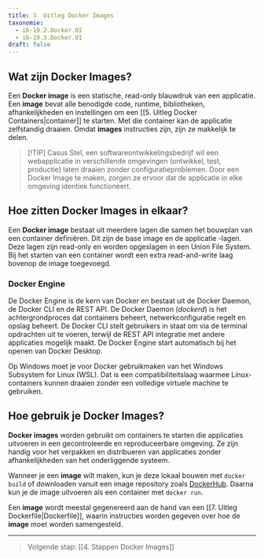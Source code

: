 ```yaml
---
title: 3. Uitleg Docker Images
taxonomie:
  - ib-19.2.Docker.OI
  - ib-19.3.Docker.OI
draft: false
---
```


## Wat zijn Docker Images?
Een **Docker image** is een statische, read-only blauwdruk van een applicatie. Een **image** bevat alle benodigde code, runtime, bibliotheken, afhankelijkheden en instellingen om een [[5. Uitleg Docker Containers|container]] te starten. Met die container kan de applicatie zelfstandig draaien. Omdat **images** instructies zijn, zijn ze makkelijk te delen.

> [!TIP] Casus
> Stel, een softwareontwikkelingsbedrijf wil een webapplicatie in verschillende omgevingen (ontwikkel, test, productie) laten draaien zonder configuratieproblemen. Door een Docker Image te maken, zorgen ze ervoor dat de applicatie in elke omgeving identiek functioneert.

## Hoe zitten Docker Images in elkaar?
Een **Docker image** bestaat uit meerdere lagen die samen het bouwplan van een container definiëren. Dit zijn de base image en de applicatie -lagen. Deze lagen zijn read-only en worden opgeslagen in een Union File System. Bij het starten van een container wordt een extra read-and-write laag bovenop de image toegevoegd.

### Docker Engine
De Docker Engine is de kern van Docker en bestaat uit de Docker Daemon, de Docker CLI en de REST API. De Docker Daemon (_dockerd_) is het achtergrondproces dat containers beheert, netwerkconfiguratie regelt en opslag beheert. De Docker CLI stelt gebruikers in staat om via de terminal opdrachten uit te voeren, terwijl de REST API integratie met andere applicaties mogelijk maakt. De Docker Engine start automatisch bij het openen van Docker Desktop.

Op Windows moet je voor Docker gebruikmaken van het Windows Subsystem for Linux (WSL). Dat is een compatibiliteitslaag waarmee Linux-containers kunnen draaien zonder een volledige virtuele machine te gebruiken.

## Hoe gebruik je Docker Images?
**Docker images** worden gebruikt om containers te starten die applicaties uitvoeren in een gecontroleerde en reproduceerbare omgeving. Ze zijn handig voor het verpakken en distribueren van applicaties zonder afhankelijkheden van het onderliggende systeem.

Wanneer je een **image** wilt maken, kun je deze lokaal bouwen met `docker build` of downloaden vanuit een image repository zoals [DockerHub](https://hub.docker.com/). Daarna kun je de image uitvoeren als een container met `docker run`.

Een **image** wordt meestal gegenereerd aan de hand van een [[7. Uitleg Dockerfile|Dockerfile]], waarin instructies worden gegeven over hoe de **image** moet worden samengesteld.

---

> Volgende stap: [[4. Stappen Docker Images]]